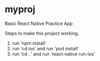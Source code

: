 # myproj
Basic React Native Practice App

Steps to make this project working.

1. run 'npm install'
2. run 'cd ios' and run 'pod install'
3. run 'cd ..' and run 'react-native run-ios'
